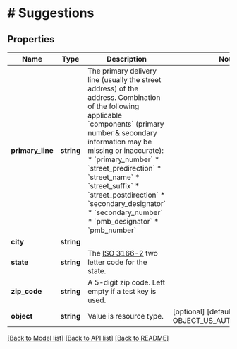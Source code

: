 # # Suggestions

## Properties

Name | Type | Description | Notes
------------ | ------------- | ------------- | -------------
**primary_line** | **string** | The primary delivery line (usually the street address) of the address. Combination of the following applicable &#x60;components&#x60; (primary number &amp; secondary information may be missing or inaccurate): * &#x60;primary_number&#x60; * &#x60;street_predirection&#x60; * &#x60;street_name&#x60; * &#x60;street_suffix&#x60; * &#x60;street_postdirection&#x60; * &#x60;secondary_designator&#x60; * &#x60;secondary_number&#x60; * &#x60;pmb_designator&#x60; * &#x60;pmb_number&#x60; |
**city** | **string** |  |
**state** | **string** | The [ISO 3166-2](https://en.wikipedia.org/wiki/ISO_3166-2) two letter code for the state. |
**zip_code** | **string** | A 5-digit zip code. Left empty if a test key is used. |
**object** | **string** | Value is resource type. | [optional] [default to OBJECT_US_AUTOCOMPLETION]

[[Back to Model list]](../../README.md#models) [[Back to API list]](../../README.md#endpoints) [[Back to README]](../../README.md)
